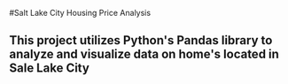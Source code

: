 #Salt Lake City Housing Price Analysis
## This project utilizes Python's Pandas library to analyze and visualize data on home's located in Sale Lake City 
